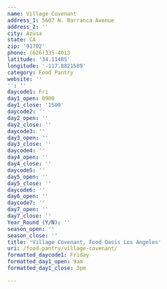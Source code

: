 ```yaml
---
name: Village Covenant
address_1: 5607 N. Barranca Avenue
address_2: ''
city: Azusa
state: CA
zip: '91702'
phone: (626)335-4013
latitude: '34.11485'
longitude: '-117.8821589'
category: Food Pantry
website: ''
'': ''
daycode1: Fri
day1_open: 0900
day1_close: '1500'
daycode2: ''
day2_open: ''
day2_close: ''
daycode3: ''
day3_open: ''
day3_close: ''
daycode4: ''
day4_open: ''
day4_close: ''
daycode5: ''
day5_open: ''
day5_close: ''
daycode6: ''
day6_open: ''
daycode7: ''
day7_open: ''
day7_close: ''
Year_Round (Y/N): ''
season_open: ''
season_close: ''
title: 'Village Covenant, Food Oasis Los Angeles'
uri: /food-pantry/village-covenant/
formatted_daycode1: Friday
formatted_day1_open: 9am
formatted_day1_close: 3pm

---
```

